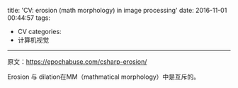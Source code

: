title: 'CV: erosion (math morphology) in image processing'
date: 2016-11-01 00:44:57
tags:
- CV
categories:
- 计算机视觉
---

原文：https://epochabuse.com/csharp-erosion/

Erosion 与 dilation在MM（mathmatical morphology）中是互斥的。
